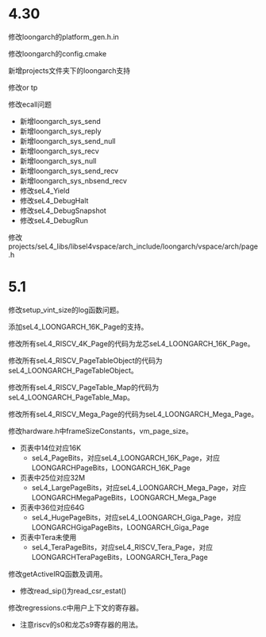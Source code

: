 # 4.30

修改loongarch的platform_gen.h.in

修改loongarch的config.cmake

新增projects文件夹下的loongarch支持

修改or tp

修改ecall问题

* 新增loongarch_sys_send
* 新增loongarch_sys_reply
* 新增loongarch_sys_send_null
* 新增loongarch_sys_recv
* 新增loongarch_sys_null
* 新增loongarch_sys_send_recv
* 新增loongarch_sys_nbsend_recv
* 修改seL4_Yield
* 修改seL4_DebugHalt
* 修改seL4_DebugSnapshot
* 修改seL4_DebugRun

修改projects/seL4_libs/libsel4vspace/arch_include/loongarch/vspace/arch/page.h

# 5.1

修改setup_vint_size的log函数问题。

添加seL4_LOONGARCH_16K_Page的支持。

修改所有seL4_RISCV_4K_Page的代码为龙芯seL4_LOONGARCH_16K_Page。

修改所有seL4_RISCV_PageTableObject的代码为seL4_LOONGARCH_PageTableObject。

修改所有seL4_RISCV_PageTable_Map的代码为seL4_LOONGARCH_PageTable_Map。

修改所有seL4_RISCV_Mega_Page的代码为seL4_LOONGARCH_Mega_Page。

修改hardware.h中frameSizeConstants，vm_page_size。

* 页表中14位对应16K
  * seL4_PageBits，对应seL4_LOONGARCH_16K_Page，对应LOONGARCHPageBits，LOONGARCH_16K_Page
* 页表中25位对应32M
  * seL4_LargePageBits，对应seL4_LOONGARCH_Mega_Page，对应LOONGARCHMegaPageBits，LOONGARCH_Mega_Page
* 页表中36位对应64G
  * seL4_HugePageBits，对应seL4_LOONGARCH_Giga_Page，对应LOONGARCHGigaPageBits，LOONGARCH_Giga_Page
* 页表中Tera未使用
  * seL4_TeraPageBits，对应seL4_RISCV_Tera_Page，对应LOONGARCHTeraPageBits，LOONGARCH_Tera_Page

修改getActiveIRQ函数及调用。

* 修改read_sip()为read_csr_estat()

修改regressions.c中用户上下文的寄存器。

* 注意riscv的s0和龙芯s9寄存器的用法。











